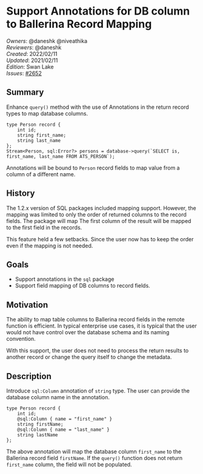 # Support Annotations for DB column to Ballerina Record Mapping

_Owners_: @daneshk @niveathika  
_Reviewers_: @daneshk  
_Created_: 2022/02/11  
_Updated_: 2021/02/11  
_Edition_: Swan Lake  
_Issues_: [#2652](https://github.com/ballerina-platform/ballerina-standard-library/issues/2652)

## Summary

Enhance `query()` method with the use of Annotations in the return record types to map database columns.
```ballerina
type Person record {
    int id;
    string first_name;
    string last_name
};
Stream<Person, sql:Error?> persons = database->query(`SELECT is, first_name, last_name FROM ATS_PERSON`);
```
Annotations will be bound to `Person` record fields to map value from a column of a different name.

## History

The 1.2.x version of SQL packages included mapping support. However, the mapping was limited to only the order of returned columns to the record fields. The package will map The first column of the result will be mapped to the first field in the records.

This feature held a few setbacks. Since the user now has to keep the order even if the mapping is not needed.

## Goals
- Support annotations in the `sql` package
- Support field mapping of DB columns to record fields.

## Motivation

The ability to map table columns to Ballerina record fields in the remote function is efficient. In typical enterprise use cases, it is typical that the user would not have control over the database schema and its naming convention.

With this support, the user does not need to process the return results to another record or change the query itself to change the metadata.

## Description

Introduce `sql:Column` annotation of `string` type. The user can provide the database column name in the annotation.

```ballerina
type Person record {
    int id;
    @sql:Column { name = "first_name" }
    string firstName;
    @sql:Column { name = "last_name" }
    string lastName
};
```
The above annotation will map the database column `first_name` to the Ballerina record field `firstName`. If the `query()` function does not return `first_name` column, the field will not be populated.

